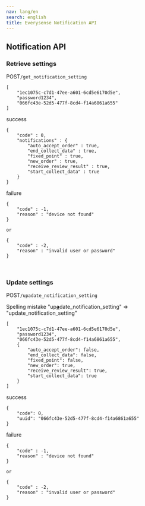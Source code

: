 ```yaml
---
nav: lang/en
search: english
title: Everysense Notification API
---
```


## Notification API
### Retrieve settings
<label class="label">POST</label>`/get_notification_setting`
```
[
    "1ec1075c-c7d1-47ee-a601-6cd5e6170d5e",
    "password1234",
    "066fc43e-52d5-477f-8cd4-f14a6861a655"
]
```
<label class="label success">success</label>
```
{
    "code" : 0,
    "notifications" : {
        "auto_accept_order" : true,
        "end_collect_data" : true,
        "fixed_point" : true,
        "new_order" : true,
        "receive_review_result" : true,
        "start_collect_data" : true
    }
}
```
<label class="label danger">failure</label>
```
{
    "code" : -1,
    "reason" : "device not found"
}

or

{
    "code" : -2,
    "reason" : "invalid user or password"
}
```
<br>

### Update settings
<label class="label">POST</label>`/upadate_notification_setting`
<p class="warning">
    Spelling mistake
    "up<b><u>a</u></b>date_notification_setting" => "update_notification_setting"
</p>

```
[
    "1ec1075c-c7d1-47ee-a601-6cd5e6170d5e",
    "password1234",
    "066fc43e-52d5-477f-8cd4-f14a6861a655",
    {
        "auto_accept_order": false,
        "end_collect_data": false,
        "fixed_point": false,
        "new_order": true,
        "receive_review_result": true,
        "start_collect_data": true
    }
]
```
<label class="label success">success</label>
```
{
    "code": 0,
    "uuid": "066fc43e-52d5-477f-8cd4-f14a6861a655"
}
```
<label class="label danger">failure</label>
```
{
    "code" : -1,
    "reason" : "device not found"
}

or

{
    "code" : -2,
    "reason" : "invalid user or password"
}
```
<br>

